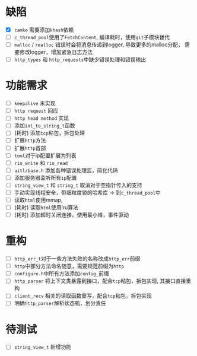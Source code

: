 # 缺陷
- [x] `camke` 需要添加`khash`依赖
- [ ] `c_thread_pool`使用了`FetchContent`, 编译耗时，使用`git`子模块替代
- [ ] `malloc` / `realloc` 错误时会将消息传递到logger, 导致更多的malloc分配，
需要修改logger，增加紧急日志方法
- [ ] `http_types` 和 `http_requests`中缺少错误处理和错误输出

# 功能需求
- [ ] `keepalive` 未实现
- [ ] `http request` 回应
- [ ] `http head method` 实现
- [ ] 添加`int_to_string_t`函数
- [ ] (耗时) 添加`tcp`粘包，拆包处理
- [ ] 扩展`http`方法
- [ ] 扩展`http`首部
- [ ] `toml`对于ip配置扩展为列表
- [ ] `rio_write` 和 `rio_read`
- [ ] `uitl/base.h` 添加各种错误处理宏，简化代码
- [ ] 添加服务器监听所有`ip`配置
- [ ] `string_view_t` 和 `string_t` 取消对于空指针传入的支持
- [ ] 手动实现线程安全，带细粒度锁的哈希库 -> 到`c_thread_pool`中
- [ ] 读取`html`使用mmap,
- [ ] (耗时) 读取`html`使用lru算法
- [ ] (耗时) 添加超时关闭连接，使用最小堆，事件驱动

# 重构
- [ ] `http_err_t`对于一些方法失败的名称改成`http_err`前缀
- [ ] `http`中部分方法命名随意，需要规范前缀为`http`
- [ ] `configure.h`中所有方法添加`config_`前缀
- [ ] `http_parser` 将上下文类暴露到接口，配合`tcp`粘包，拆包实现, 其接口直接重构
- [ ] `client_recv` 相关的读取函数重写，配合`tcp`粘包，拆包实现
- [ ] 明确`http_parser`解析状态机，划分责任

# 待测试
- [ ] `string_view_t` 新增功能

